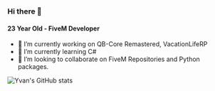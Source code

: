 ### Hi there 👋

#### 23 Year Old - FiveM Developer

- 🔭 I’m currently working on QB-Core Remastered, VacationLifeRP
- 🌱 I’m currently learning C#
- 👯 I’m looking to collaborate on FiveM Repositories and Python packages.

![Yvan's GitHub stats](https://github-readme-stats.vercel.app/api?username=HebiKotei&count_private=true&theme=tokyonight)
